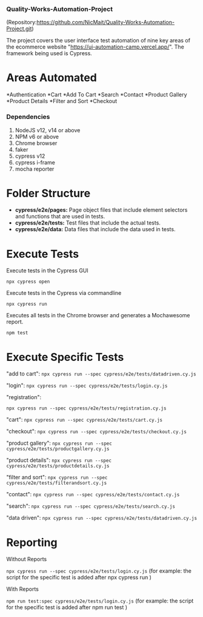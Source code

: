 ### Quality-Works-Automation-Project
(Repository:https://github.com/NicMait/Quality-Works-Automation-Project.git)

The project covers the user interface test automation of nine key areas of the ecommerce website "https://ui-automation-camp.vercel.app/".
The framework being used is Cypress.

# Areas Automated
*Authentication
*Cart
*Add To Cart
*Search
*Contact
*Product Gallery
*Product Details
*Filter and Sort
*Checkout

### Dependencies
1. NodeJS v12, v14 or above
2. NPM v6 or above
3. Chrome browser
4. faker
5. cypress v12
6. cypress i-frame
7. mocha reporter

# Folder Structure
- **cypress/e2e/pages:**  Page object files that include element selectors and functions that are used in tests.
- **cypress/e2e/tests:**  Test files that include the actual tests.
- **cypress/e2e/data:**   Data files that include the data used in tests.

# Execute Tests

Execute tests in the Cypress GUI

```npx cypress open```

Execute tests in the Cypress via commandline

```npx cypress run```

Executes all tests in the Chrome browser and generates a Mochawesome report.

```npm test```

# Execute Specific Tests

 "add to cart":
```npx cypress run --spec cypress/e2e/tests/datadriven.cy.js```

"login":
```npx cypress run --spec cypress/e2e/tests/login.cy.js```

"registration":

```npx cypress run --spec cypress/e2e/tests/registration.cy.js```

 "cart":
```npx cypress run --spec cypress/e2e/tests/cart.cy.js```

 "checkout":
```npx cypress run --spec cypress/e2e/tests/checkout.cy.js```

"product gallery":
```npx cypress run --spec cypress/e2e/tests/productgallery.cy.js```

"product details":
```npx cypress run --spec cypress/e2e/tests/productdetails.cy.js```

"filter and sort":
```npx cypress run --spec cypress/e2e/tests/filterandsort.cy.js```

"contact":
```npx cypress run --spec cypress/e2e/tests/contact.cy.js```

"search":
```npx cypress run --spec cypress/e2e/tests/search.cy.js```

"data driven":
```npx cypress run --spec cypress/e2e/tests/datadriven.cy.js```

# Reporting

Without Reports

```npx cypress run --spec cypress/e2e/tests/login.cy.js```   (for example: the script for the specific test is added after npx cypress run )

With Reports

```npm run test:spec cypress/e2e/tests/login.cy.js```   (for example: the script for the specific test is added after npm run test )


